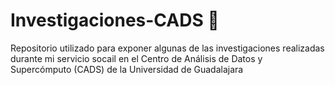 # Investigaciones-CADS :file_folder:
 
Repositorio utilizado para exponer algunas de las investigaciones realizadas durante mi servicio socail en el Centro de Análisis de Datos y Supercómputo (CADS) de la Universidad de Guadalajara 